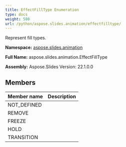 ```yaml
---
title: EffectFillType Enumeration
type: docs
weight: 580
url: /python/aspose.slides.animation/effectfilltype/
---
```


Represent fill types.

**Namespace:** [aspose.slides.animation](/python/aspose.slides.animation/)

**Full Name:** aspose.slides.animation.EffectFillType

**Assembly:**  Aspose.Slides Version: 22.1.0.0

## **Members**
|**Member name**|**Description**|
| :- | :- |
|NOT_DEFINED||
|REMOVE||
|FREEZE||
|HOLD||
|TRANSITION||
